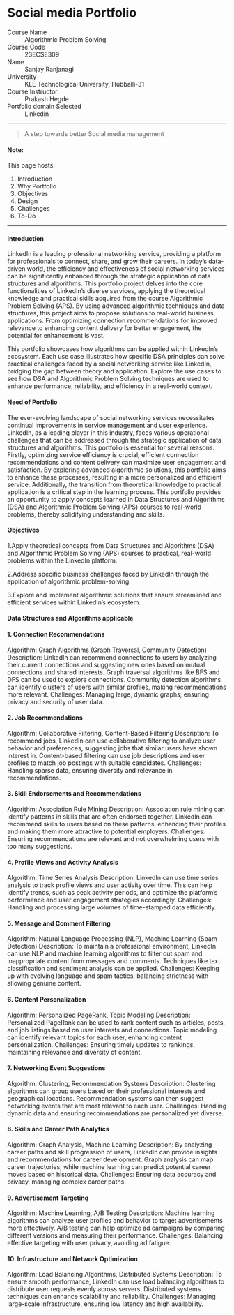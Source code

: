 # Social media Portfolio

<dl>
<dt>Course Name</dt>
<dd>Algorithmic Problem Solving</dd>
<dt>Course Code</dt>
<dd>23ECSE309</dd>
<dt>Name</dt>
<dd>Sanjay Ranjanagi</dd>
<dt>University</dt>
<dd>KLE Technological University, Hubballi-31</dd>
<dt>Course Instructor</dt>
<dd>Prakash Hegde</dd>
<dt>Portfolio domain Selected</dt>
<dd>Linkedin</dd>
</dl>

* * *

> A step towards better Social media management


#### Note:
This page hosts:

1. Introduction
2. Why Portfolio
3. Objectives
4. Design
5. Challenges
6. To-Do



* * *

#### Introduction
LinkedIn is a leading professional networking service, providing a platform for professionals to connect, share, and grow their careers. In today’s data-driven world, the efficiency and effectiveness of social networking services can be significantly enhanced through the strategic application of data structures and algorithms. This portfolio project delves into the core functionalities of LinkedIn’s diverse services, applying the theoretical knowledge and practical skills acquired from the course Algorithmic Problem Solving (APS). By using advanced algorithmic techniques and data structures, this project aims to propose solutions to real-world business applications. From optimizing connection recommendations for improved relevance to enhancing content delivery for better engagement, the potential for enhancement is vast.

This portfolio showcases how algorithms can be applied within LinkedIn’s ecosystem. Each use case illustrates how specific DSA principles can solve practical challenges faced by a social networking service like LinkedIn, bridging the gap between theory and application. Explore the use cases to see how DSA and Algorithmic Problem Solving techniques are used to enhance performance, reliability, and efficiency in a real-world context.

#### Need of Portfolio
The ever-evolving landscape of social networking services necessitates continual improvements in service management and user experience. LinkedIn, as a leading player in this industry, faces various operational challenges that can be addressed through the strategic application of data structures and algorithms. This portfolio is essential for several reasons. Firstly, optimizing service efficiency is crucial; efficient connection recommendations and content delivery can maximize user engagement and satisfaction. By exploring advanced algorithmic solutions, this portfolio aims to enhance these processes, resulting in a more personalized and efficient service. Additionally, the transition from theoretical knowledge to practical application is a critical step in the learning process. This portfolio provides an opportunity to apply concepts learned in Data Structures and Algorithms (DSA) and Algorithmic Problem Solving (APS) courses to real-world problems, thereby solidifying understanding and skills.

#### Objectives
1.Apply theoretical concepts from Data Structures and Algorithms (DSA) and Algorithmic Problem Solving (APS) courses to practical, real-world problems within the LinkedIn platform.

2.Address specific business challenges faced by LinkedIn through the application of algorithmic problem-solving.

3.Explore and implement algorithmic solutions that ensure streamlined and efficient services within LinkedIn’s ecosystem.

#### Data Structures and Algorithms applicable
#### 1. Connection Recommendations
Algorithm: Graph Algorithms (Graph Traversal, Community Detection)
Description: LinkedIn can recommend connections to users by analyzing their current connections and suggesting new ones based on mutual connections and shared interests. Graph traversal algorithms like BFS and DFS can be used to explore connections. Community detection algorithms can identify clusters of users with similar profiles, making recommendations more relevant.
Challenges: Managing large, dynamic graphs; ensuring privacy and security of user data.
#### 2. Job Recommendations
Algorithm: Collaborative Filtering, Content-Based Filtering
Description: To recommend jobs, LinkedIn can use collaborative filtering to analyze user behavior and preferences, suggesting jobs that similar users have shown interest in. Content-based filtering can use job descriptions and user profiles to match job postings with suitable candidates.
Challenges: Handling sparse data, ensuring diversity and relevance in recommendations.

#### 3. Skill Endorsements and Recommendations 
Algorithm: Association Rule Mining
Description: Association rule mining can identify patterns in skills that are often endorsed together. LinkedIn can recommend skills to users based on these patterns, enhancing their profiles and making them more attractive to potential employers.
Challenges: Ensuring recommendations are relevant and not overwhelming users with too many suggestions.
#### 4. Profile Views and Activity Analysis
Algorithm: Time Series Analysis
Description: LinkedIn can use time series analysis to track profile views and user activity over time. This can help identify trends, such as peak activity periods, and optimize the platform’s performance and user engagement strategies accordingly.
Challenges: Handling and processing large volumes of time-stamped data efficiently.
#### 5. Message and Comment Filtering
Algorithm: Natural Language Processing (NLP), Machine Learning (Spam Detection)
Description: To maintain a professional environment, LinkedIn can use NLP and machine learning algorithms to filter out spam and inappropriate content from messages and comments. Techniques like text classification and sentiment analysis can be applied.
Challenges: Keeping up with evolving language and spam tactics, balancing strictness with allowing genuine content.
#### 6. Content Personalization
Algorithm: Personalized PageRank, Topic Modeling
Description: Personalized PageRank can be used to rank content such as articles, posts, and job listings based on user interests and connections. Topic modeling can identify relevant topics for each user, enhancing content personalization.
Challenges: Ensuring timely updates to rankings, maintaining relevance and diversity of content.
#### 7. Networking Event Suggestions
Algorithm: Clustering, Recommendation Systems
Description: Clustering algorithms can group users based on their professional interests and geographical locations. Recommendation systems can then suggest networking events that are most relevant to each user.
Challenges: Handling dynamic data and ensuring recommendations are personalized yet diverse.
#### 8. Skills and Career Path Analytics
Algorithm: Graph Analysis, Machine Learning
Description: By analyzing career paths and skill progression of users, LinkedIn can provide insights and recommendations for career development. Graph analysis can map career trajectories, while machine learning can predict potential career moves based on historical data.
Challenges: Ensuring data accuracy and privacy, managing complex career paths.
#### 9. Advertisement Targeting
Algorithm: Machine Learning, A/B Testing
Description: Machine learning algorithms can analyze user profiles and behavior to target advertisements more effectively. A/B testing can help optimize ad campaigns by comparing different versions and measuring their performance.
Challenges: Balancing effective targeting with user privacy, avoiding ad fatigue.
#### 10. Infrastructure and Network Optimization
Algorithm: Load Balancing Algorithms, Distributed Systems
Description: To ensure smooth performance, LinkedIn can use load balancing algorithms to distribute user requests evenly across servers. Distributed systems techniques can enhance scalability and reliability.
Challenges: Managing large-scale infrastructure, ensuring low latency and high availability.


